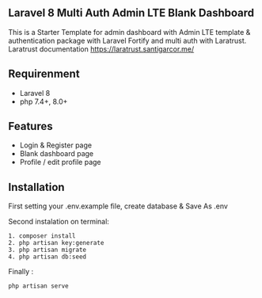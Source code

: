 ## Laravel 8 Multi Auth Admin LTE Blank Dashboard

This is a Starter Template for admin dashboard with Admin LTE template & authentication package with Laravel Fortify and multi auth with Laratrust. Laratrust documentation https://laratrust.santigarcor.me/ 


## Requirenment
- Laravel 8
- php 7.4+, 8.0+

## Features
- Login & Register page
- Blank dashboard page
- Profile / edit profile page

## Installation
First setting your .env.example file, create database & Save As .env

Second instalation on terminal:

    1. composer install
    2. php artisan key:generate
    3. php artisan migrate
    4. php artisan db:seed
    
Finally :

    php artisan serve
